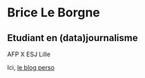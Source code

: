 # Brice Le Borgne
## Etudiant en (data)journalisme
AFP X ESJ Lille

Ici, [le blog perso](http://lebiberongrec.wordpress.com)
